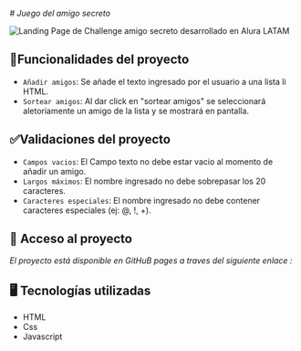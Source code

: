 <em> # Juego del amigo secreto </em>

![Landing Page de Challenge amigo secreto desarrollado en Alura LATAM](https://imgur.com/a/FvPylAV)

## :hammer:Funcionalidades del proyecto

- `Añadir amigos`: Se añade el texto ingresado por el usuario a una lista li HTML.
- `Sortear amigos`: Al dar click en "sortear amigos" se seleccionará aletoriamente un amigo de la lista y se mostrará en pantalla.

## :white_check_mark:Validaciones del proyecto

- `Campos vacios`: El Campo texto no debe estar vacio al momento de añadir un amigo.
- `Largos máximos`: El nombre ingresado no debe sobrepasar los 20 caracteres.
- `Caracteres especiales`: El nombre ingresado no debe contener caracteres especiales (ej: @, !, +).

## :open_file_folder: Acceso al proyecto

*El proyecto está disponible en GitHuB pages a traves del siguiente enlace :*


## :desktop_computer: Tecnologías utilizadas

+ HTML
+ Css
+ Javascript
